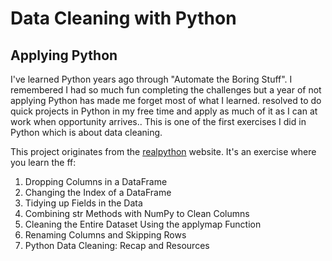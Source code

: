 # Data Cleaning with Python

## Applying Python
I've learned Python years ago through "Automate the Boring Stuff". I remembered I had so much fun completing the challenges but a year of not applying Python has made me forget most of what I learned. resolved to do quick projects in Python in my free time and apply as much of it as I can at work when opportunity arrives.. This is one of the first exercises I did in Python which is about data cleaning. 


This project originates from the [realpython](https://realpython.com/python-data-cleaning-numpy-pandas/) website. It's an exercise where you learn the ff:

1. Dropping Columns in a DataFrame
2. Changing the Index of a DataFrame
3. Tidying up Fields in the Data
4. Combining str Methods with NumPy to Clean Columns
5. Cleaning the Entire Dataset Using the applymap Function
6. Renaming Columns and Skipping Rows
7. Python Data Cleaning: Recap and Resources

